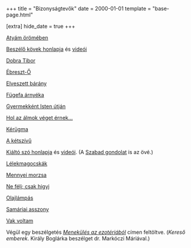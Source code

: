 +++
title = "Bizonyságtevők"
date = 2000-01-01
template = "base-page.html"

[extra]
hide_date = true
+++

[Atyám örömében](https://www.youtube.com/@egytalentum5027/videos)

[Beszélő kövek honlapja](https://beszelokovek.hu/)
és
[videói](https://www.youtube.com/@fosztozsi/videos)

[Dobra Tibor](https://www.youtube.com/@tibordobra4241/videos)

[Ébreszt-Ő](https://www.youtube.com/@bera30/videos)

[Elveszett bárány](https://www.youtube.com/@elveszettbarany/videos)

[Fügefa árnyéka](https://www.youtube.com/@istenkeze/videos)

[Gyermekként Isten útján](https://www.youtube.com/@_gyermekkentIstenutjan_/videos)

[Hol az álmok véget érnek…](https://www.youtube.com/@holazalmokvegeternek...5215/videos)

[Kérügma](https://www.youtube.com/@azigetesttelett/videos)

[A kétszívű](https://www.youtube.com/@aketszivu3081/videos)

[Kiáltó szó honlapja](https://kialtoszo.hu/)
és
[videói](https://www.youtube.com/@kialtoszo/videos).
(A [Szabad gondolat](https://www.youtube.com/@szabadgondolat/videos) is
az övé.)

[Lélekmagocskák](https://www.youtube.com/@lelekmagocskak1023/videos)

[Mennyei morzsa](https://www.youtube.com/@ottilialaszlo7764/videos)

[Ne félj; csak higyj](https://www.youtube.com/@nefeljcsakhigyj/videos)

[Olajlámpás](https://www.youtube.com/@olajlampas6229/videos)

[Samáriai asszony](https://samariai-asszony.blog.hu/)

[Vak voltam](https://www.youtube.com/@vakvoltam/videos)

Végül egy beszélgetés
[<cite>Menekülés az ezotériából</cite>](https://www.youtube.com/watch?v=vZ8Iq08i3OM)
címen feltöltve.
(<cite>Kereső emberek</cite>. Király Boglárka beszélget dr. Markóczi Máriával.)
